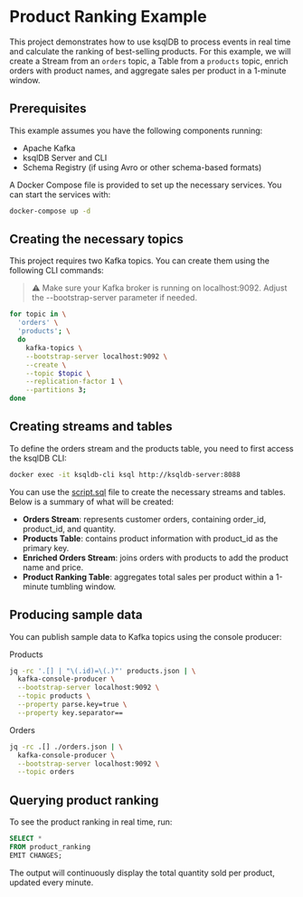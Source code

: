 # Product Ranking Example

This project demonstrates how to use ksqlDB to process events in real time and calculate the ranking of best-selling products. For this example, we will create a Stream from an `orders` topic, a Table from a `products` topic, enrich orders with product names, and aggregate sales per product in a 1-minute window.

## Prerequisites

This example assumes you have the following components running:

- Apache Kafka
- ksqlDB Server and CLI
- Schema Registry (if using Avro or other schema-based formats)

A Docker Compose file is provided to set up the necessary services. You can start the services with:

```bash
docker-compose up -d
```

## Creating the necessary topics

This project requires two Kafka topics. You can create them using the following CLI commands:

> ⚠️ Make sure your Kafka broker is running on localhost:9092. Adjust the --bootstrap-server parameter if needed.

```bash
for topic in \
  'orders' \
  'products'; \
  do
    kafka-topics \
    --bootstrap-server localhost:9092 \
    --create \
    --topic $topic \
    --replication-factor 1 \
    --partitions 3;
done
```

## Creating streams and tables

To define the orders stream and the products table, you need to first access the ksqlDB CLI:

```bash
docker exec -it ksqldb-cli ksql http://ksqldb-server:8088
```

You can use the [script.sql](script.sql) file to create the necessary streams and tables. Below is a summary of what will be created:

- **Orders Stream**: represents customer orders, containing order_id, product_id, and quantity.
- **Products Table**: contains product information with product_id as the primary key.
- **Enriched Orders Stream**: joins orders with products to add the product name and price.
- **Product Ranking Table**: aggregates total sales per product within a 1-minute tumbling window.

## Producing sample data

You can publish sample data to Kafka topics using the console producer:

Products

```bash
jq -rc '.[] | "\(.id)=\(.)"' products.json | \
  kafka-console-producer \
  --bootstrap-server localhost:9092 \
  --topic products \
  --property parse.key=true \
  --property key.separator==
```

Orders

```bash
jq -rc .[] ./orders.json | \
  kafka-console-producer \
  --bootstrap-server localhost:9092 \
  --topic orders
```

## Querying product ranking

To see the product ranking in real time, run:

```sql
SELECT *
FROM product_ranking
EMIT CHANGES;
```

The output will continuously display the total quantity sold per product, updated every minute.